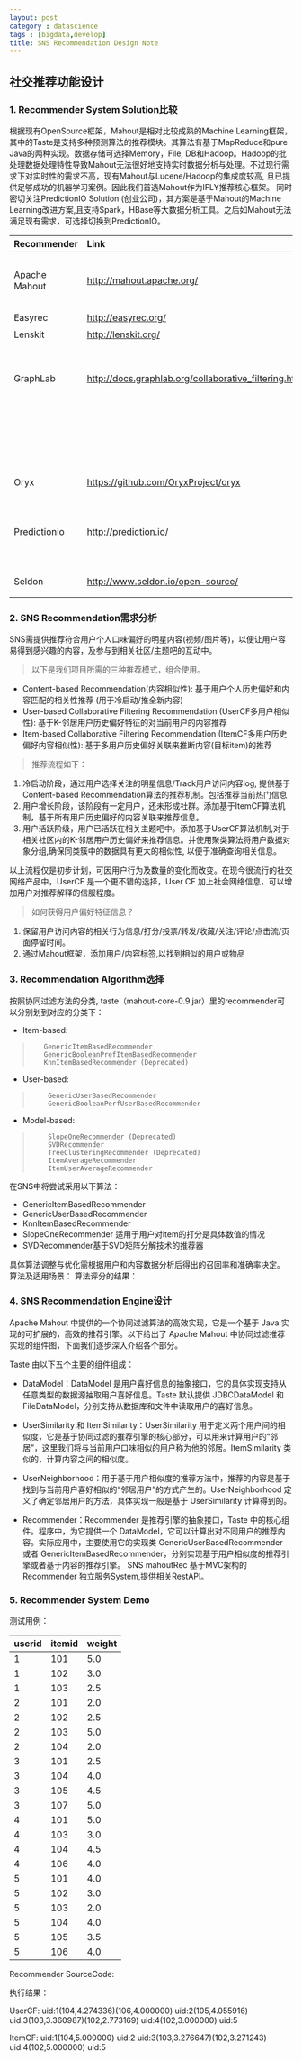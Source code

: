 ```yaml
---
layout: post
category : datascience
tags : [bigdata,develop]
title: SNS Recommendation Design Note
---
```


社交推荐功能设计
------------------------

### 1.	Recommender System Solution比较

 根据现有OpenSource框架，Mahout是相对比较成熟的Machine Learning框架，其中的Taste是支持多种预测算法的推荐模块。其算法有基于MapReduce和pure 
 Java的两种实现。数据存储可选择Memory，File, 
 DB和Hadoop。Hadoop的批处理数据处理特性导致Mahout无法很好地支持实时数据分析与处理。不过现行需求下对实时性的需求不高，现有Mahout与Lucene/Hadoop的集成度较高, 
 且已提供足够成功的机器学习案例。因此我们首选Mahout作为IFLY推荐核心框架。
 同时密切关注PredictionIO Solution (创业公司)，其方案是基于Mahout的Machine 
 Learning改进方案,且支持Spark，HBase等大数据分析工具。之后如Mahout无法满足现有需求，可选择切换到PredictionIO。


| Recommender  |  Link	                                              | Status  | Language | Feature |
| -------------|:-----------------------------------------------------|:--------|:---------|:--------|
|Apache Mahout | http://mahout.apache.org/                            | Active  | Java	   | 基于Hadoop,扩展性好,有较多支持,有现成实例，缺乏实时性数据分析 |
|Easyrec	   | http://easyrec.org/                                  | Abandon	| Java	   | 易用性,但已无维护                                        |
|Lenskit	   | http://lenskit.org/                                  | Active	| Java	   | 学术圈内的影响力很大                                      |
|GraphLab	   | http://docs.graphlab.org/collaborative_filtering.html| Active	| C++      | 实现了ALS，CCD++，SGD，Bias-SGD，SVD++，Weighted-ALS，Sparse-ALS，<br> |
|			   |													  |		    |		   | Non-negative  Matrix Factorization，Restarted Lanczos Algorithm等算法 |
|Oryx	       | https://github.com/OryxProject/oryx                  | Active	| Java     | 基于Lambda架构，支持Spark，Kafka                         |
|Predictionio  | http://prediction.io/                                | Active  | Scale	   | 基于Mahout,支持Apache Spark,Hbase,Spray，擅长用户交互、数据可视化 |
|Seldon	       | http://www.seldon.io/open-source/                    | Active  | Java	   | 支持Apache Spark,提供RestAPI |


### 2.	SNS Recommendation需求分析
SNS需提供推荐符合用户个人口味偏好的明星内容(视频/图片等)，以便让用户容易得到感兴趣的内容，及参与到相关社区/主题吧的互动中。

> 以下是我们项目所需的三种推荐模式，组合使用。

* Content-based Recommendation(内容相似性): 基于用户个人历史偏好和内容匹配的相关性推荐 (用于冷启动/推全新内容) 
* User-based Collaborative Filtering Recommendation (UserCF多用户相似性): 基于K-邻居用户历史偏好特征的对当前用户的内容推荐
* Item-based Collaborative Filtering Recommendation (ItemCF多用户历史偏好内容相似性): 基于多用户历史偏好关联来推断内容(目标item)的推荐

> 推荐流程如下：

1.	冷启动阶段，通过用户选择关注的明星信息/Track用户访问内容log, 提供基于Content-based Recommendation算法的推荐机制。包括推荐当前热门信息
2.	用户增长阶段，该阶段有一定用户，还未形成社群。添加基于ItemCF算法机制，基于所有用户历史偏好的内容关联来推荐信息。
3.	用户活跃阶级，用户已活跃在相关主题吧中。添加基于UserCF算法机制,对于相关社区内的K-邻居用户历史偏好来推荐信息。并使用聚类算法将用户数据对象分组,确保同类簇中的数据具有更大的相似性, 以便于准确查询相关信息。

以上流程仅是初步计划，可因用户行为及数量的变化而改变。在现今很流行的社交网络产品中，UserCF 是一个更不错的选择，User CF 加上社会网络信息，可以增加用户对推荐解释的信服程度。 

> 如何获得用户偏好特征信息？

1.	保留用户访问内容的相关行为信息/打分/投票/转发/收藏/关注/评论/点击流/页面停留时间。
2.	通过Mahout框架，添加用户/内容标签,以找到相似的用户或物品

### 3.	Recommendation Algorithm选择

按照协同过滤方法的分类, taste（mahout-core-0.9.jar）里的recommender可以分别划到对应的分类下：

* Item-based:
>        GenericItemBasedRecommender
>        GenericBooleanPrefItemBasedRecommender
>        KnnItemBasedRecommender (Deprecated)
* User-based:
>         GenericUserBasedRecommender
>         GenericBooleanPerfUserBasedRecommender
* Model-based:
>         SlopeOneRecommender (Deprecated)
>         SVDRecommender
>         TreeClusteringRecommender (Deprecated)
>         ItemAverageRecommender
>         ItemUserAverageRecommender	

在SNS中将尝试采用以下算法：

* GenericItemBasedRecommender
* GenericUserBasedRecommender
* KnnItemBasedRecommender
* SlopeOneRecommender 适用于用户对item的打分是具体数值的情况
* SVDRecommender基于SVD矩阵分解技术的推荐器

具体算法调整与优化需根据用户和内容数据分析后得出的召回率和准确率决定。
算法及适用场景：
算法评分的结果：
 

### 4.	SNS Recommendation Engine设计

Apache Mahout 中提供的一个协同过滤算法的高效实现，它是一个基于 Java 实现的可扩展的，高效的推荐引擎。以下给出了 Apache Mahout 中协同过滤推荐实现的组件图，下面我们逐步深入介绍各个部分。
 
Taste 由以下五个主要的组件组成： 

* DataModel：DataModel 是用户喜好信息的抽象接口，它的具体实现支持从任意类型的数据源抽取用户喜好信息。Taste 默认提供 JDBCDataModel 和 FileDataModel，分别支持从数据库和文件中读取用户的喜好信息。

* UserSimilarity 和 ItemSimilarity：UserSimilarity 用于定义两个用户间的相似度，它是基于协同过滤的推荐引擎的核心部分，可以用来计算用户的“邻居”，这里我们将与当前用户口味相似的用户称为他的邻居。ItemSimilarity 类似的，计算内容之间的相似度。

* UserNeighborhood：用于基于用户相似度的推荐方法中，推荐的内容是基于找到与当前用户喜好相似的“邻居用户”的方式产生的。UserNeighborhood 定义了确定邻居用户的方法，具体实现一般是基于 UserSimilarity 计算得到的。

* Recommender：Recommender 是推荐引擎的抽象接口，Taste 中的核心组件。程序中，为它提供一个 DataModel，它可以计算出对不同用户的推荐内容。实际应用中，主要使用它的实现类 GenericUserBasedRecommender 或者 GenericItemBasedRecommender，分别实现基于用户相似度的推荐引擎或者基于内容的推荐引擎。
SNS mahoutRec 基于MVC架构的Recommender 独立服务System,提供相关RestAPI。


### 5.	Recommender System Demo

测试用例：

| userid | itemid | weight |
|--------|:-------|:-------|
|1       | 101    | 5.0    |
|1 | 102 |3.0 |
|1 | 103 |2.5 | 
|2 | 101 | 2.0 |
|2 | 102 | 2.5 |
|2 |103 |5.0 |
|2 |104 |2.0 |
|3 |101 |2.5 |
|3 |104 |4.0 |
|3 |105 |4.5 |
|3 |107 |5.0|
|4 |101 |5.0|
|4 |103 |3.0|
|4 |104 |4.5|
|4 |106 |4.0|
|5 |101 |4.0|
|5 |102 |3.0|
|5 |103 |2.0|
|5 |104 |4.0|
|5 |105 |3.5|
|5 |106 |4.0|

Recommender SourceCode:

执行结果：

UserCF:
uid:1(104,4.274336)(106,4.000000)
uid:2(105,4.055916)
uid:3(103,3.360987)(102,2.773169)
uid:4(102,3.000000)
uid:5

ItemCF:
uid:1(104,5.000000)
uid:2
uid:3(103,3.276647)(102,3.271243)
uid:4(102,5.000000)
uid:5





